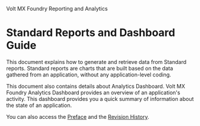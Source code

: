                    

Volt MX  Foundry Reporting and Analytics

Standard Reports and Dashboard Guide
====================================

This document explains how to generate and retrieve data from Standard reports. Standard reports are charts that are built based on the data gathered from an application, without any application-level coding.

This document also contains details about Analytics Dashboard. Volt MX Foundry Analytics Dashboard provides an overview of an application's activity. This dashboard provides you a quick summary of information about the state of an application.

You can also access the [Preface](Preface.md) and the [Revision History](Revision_History.md).
